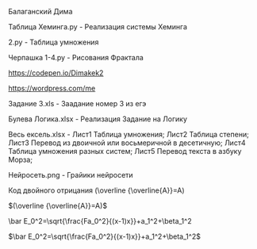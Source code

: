 Балаганский Дима

Таблица Хеминга.py - Реализация системы Хеминга

2.py - Таблица умножения

Черпашка 1-4.py - Рисования Фрактала

https://codepen.io/Dimakek2

https://wordpress.com/me

Задание 3.xls - Заадание номер 3 из егэ

Булева Логика.xlsx - Реализация Задание на Логику

Весь ексель.xlsx - Лист1 Таблица умножения; Лист2 Таблица степени; Лист3 Перевод из двоичной или восьмеричной в десетичную; Лист4 Таблица умножения разных систем; Лист5 Перевод текста в азбуку Морза;

Нейросеть.png -  Грайики нейросети

Код двойного отрицания (\overline {\overline{A}}=A)

$(\overline {\overline{A}}=A)$

\bar E_0^2=\sqrt{\frac{Fa_0^2}{(x-1)x}}+a_1^2+\beta_1^2

$\bar E_0^2=\sqrt{\frac{Fa_0^2}{(x-1)x}}+a_1^2+\beta_1^2$
